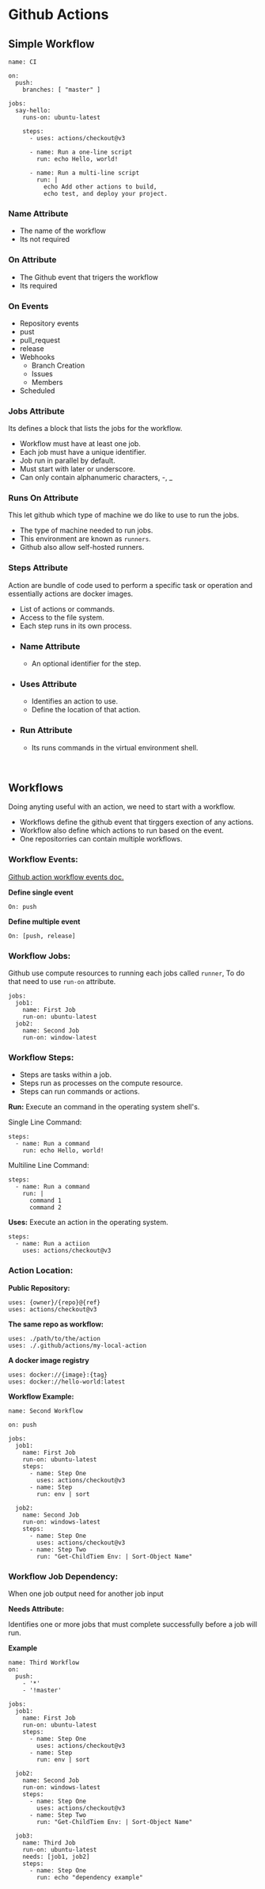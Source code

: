 # Github Actions

## Simple Workflow

```
name: CI

on:
  push:
    branches: [ "master" ]

jobs:
  say-hello:
    runs-on: ubuntu-latest

    steps:
      - uses: actions/checkout@v3

      - name: Run a one-line script
        run: echo Hello, world!

      - name: Run a multi-line script
        run: |
          echo Add other actions to build,
          echo test, and deploy your project.
```

### **Name Attribute**
 * The name of the workflow
 * Its not required

### **On Attribute**
 * The Github event that trigers the workflow
 * Its required

### **On Events**
 * Repository events
 * pust
 * pull_request
 * release
 * Webhooks
    - Branch Creation
    - Issues
    - Members
 * Scheduled

### **Jobs Attribute**
 Its defines a block that lists the jobs for the workflow.
 * Workflow must have at least one job.
 * Each job must have a unique identifier.
 * Job run in parallel by default.
 * Must start with later or underscore.
 * Can only contain alphanumeric characters, -, _

### **Runs On Attribute**
 This let github which type of machine we do like to use to run the jobs.
 * The type of machine needed to run jobs.
 * This environment are known as `runners`.
 * Github also allow self-hosted runners.

### **Steps Attribute**
Action are bundle of code used to perform a specific task or operation and essentially actions are docker images.

 * List of actions or commands.
 * Access to the file system.
 * Each step runs in its own process.

- ### Name Attribute
    * An optional identifier for the step.

- ### Uses Attribute
    * Identifies an action to use.
    * Define the location of that action.

- ### Run Attribute
    * Its runs commands in the virtual environment shell.

<br>

## Workflows
Doing anyting useful with an action, we need to start with a workflow.

* Workflows define the github event that tirggers exection of any actions.
* Workflow also define which actions to run based on the event.
* One repositorries can contain multiple workflows.

### Workflow Events:
[Github action workflow events doc.](https://docs.github.com/en/actions/using-workflows/events-that-trigger-workflows#push)

**Define single event**
```
On: push
```
**Define multiple event**
```
On: [push, release]
```

### Workflow Jobs:
Github use compute resources to running each jobs called `runner`, To do that need to use `run-on` attribute.
```
jobs:
  job1:
    name: First Job
    run-on: ubuntu-latest
  job2:
    name: Second Job
    run-on: window-latest
```

### Workflow Steps:
* Steps are tasks within a job.
* Steps run as processes on the compute resource.
* Steps can run commands or actions.

**Run:** Execute an command in the operating system shell's.

Single Line Command:
```
steps:
  - name: Run a command
    run: echo Hello, world!
```

Multiline Line Command:
```
steps:
  - name: Run a command
    run: |
      command 1
      command 2
```

**Uses:** Execute an action in the operating system.
```
steps:
  - name: Run a actiion
    uses: actions/checkout@v3
```

### Action Location:
**Public Repository:**
```
uses: {owner}/{repo}@{ref}
uses: actions/checkout@v3
```
**The same repo as workflow:**
```
uses: ./path/to/the/action
uses: ./.github/actions/my-local-action
```
**A docker image registry**
```
uses: docker://{image}:{tag}
uses: docker://hello-world:latest
```

**Workflow Example:**
```
name: Second Workflow

on: push

jobs:
  job1:
    name: First Job
    run-on: ubuntu-latest
    steps:
      - name: Step One
        uses: actions/checkout@v3
      - name: Step 
        run: env | sort

  job2:
    name: Second Job
    run-on: windows-latest
    steps:
      - name: Step One
        uses: actions/checkout@v3
      - name: Step Two
        run: "Get-ChildTiem Env: | Sort-Object Name"
```

### Workflow Job Dependency:
When one job output need for another job input

**Needs Attribute:**

Identifies one or more jobs that must complete successfully before a job will run.

**Example**
```
name: Third Workflow
on:
  push:
    - '*'
    - '!master'

jobs:
  job1:
    name: First Job
    run-on: ubuntu-latest
    steps:
      - name: Step One
        uses: actions/checkout@v3
      - name: Step 
        run: env | sort

  job2:
    name: Second Job
    run-on: windows-latest
    steps:
      - name: Step One
        uses: actions/checkout@v3
      - name: Step Two
        run: "Get-ChildTiem Env: | Sort-Object Name"

  job3:
    name: Third Job
    run-on: ubuntu-latest
    needs: [job1, job2]
    steps:
      - name: Step One
        run: echo "dependency example"
```



